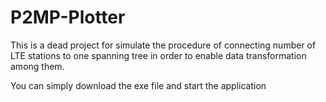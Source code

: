 # P2MP-Plotter

This is a dead project for simulate the procedure of connecting number of LTE stations to one spanning tree in order to enable data transformation among them.

You can simply download the exe file and start the application
